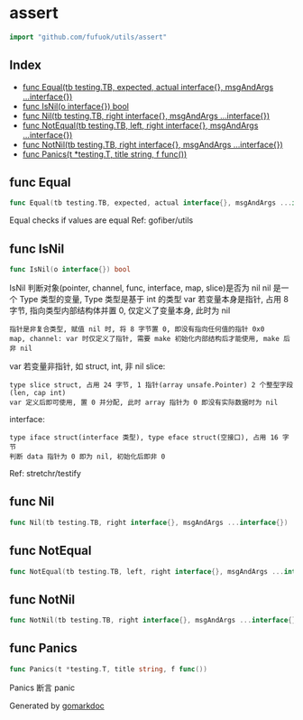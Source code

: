 <!-- Code generated by gomarkdoc. DO NOT EDIT -->

# assert

```go
import "github.com/fufuok/utils/assert"
```

## Index

- [func Equal(tb testing.TB, expected, actual interface{}, msgAndArgs ...interface{})](<#func-equal>)
- [func IsNil(o interface{}) bool](<#func-isnil>)
- [func Nil(tb testing.TB, right interface{}, msgAndArgs ...interface{})](<#func-nil>)
- [func NotEqual(tb testing.TB, left, right interface{}, msgAndArgs ...interface{})](<#func-notequal>)
- [func NotNil(tb testing.TB, right interface{}, msgAndArgs ...interface{})](<#func-notnil>)
- [func Panics(t *testing.T, title string, f func())](<#func-panics>)


## func Equal

```go
func Equal(tb testing.TB, expected, actual interface{}, msgAndArgs ...interface{})
```

Equal checks if values are equal Ref: gofiber/utils

## func IsNil

```go
func IsNil(o interface{}) bool
```

IsNil 判断对象\(pointer, channel, func, interface, map, slice\)是否为 nil nil 是一个 Type 类型的变量, Type 类型是基于 int 的类型 var 若变量本身是指针, 占用 8 字节, 指向类型内部结构体并置 0, 仅定义了变量本身, 此时为 nil

```
指针是非复合类型, 赋值 nil 时, 将 8 字节置 0, 即没有指向任何值的指针 0x0
map, channel: var 时仅定义了指针, 需要 make 初始化内部结构后才能使用, make 后非 nil
```

var 若变量非指针, 如 struct, int, 非 nil slice:

```
type slice struct, 占用 24 字节, 1 指针(array unsafe.Pointer) 2 个整型字段(len, cap int)
var 定义后即可使用, 置 0 并分配, 此时 array 指针为 0 即没有实际数据时为 nil
```

interface:

```
type iface struct(interface 类型), type eface struct(空接口), 占用 16 字节
判断 data 指针为 0 即为 nil, 初始化后即非 0
```

Ref: stretchr/testify

## func Nil

```go
func Nil(tb testing.TB, right interface{}, msgAndArgs ...interface{})
```

## func NotEqual

```go
func NotEqual(tb testing.TB, left, right interface{}, msgAndArgs ...interface{})
```

## func NotNil

```go
func NotNil(tb testing.TB, right interface{}, msgAndArgs ...interface{})
```

## func Panics

```go
func Panics(t *testing.T, title string, f func())
```

Panics 断言 panic



Generated by [gomarkdoc](<https://github.com/princjef/gomarkdoc>)
